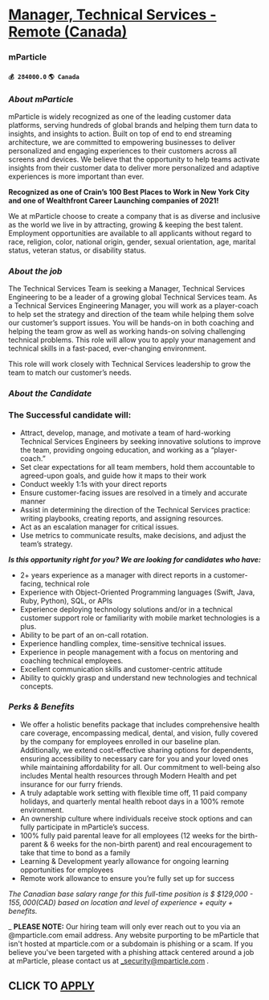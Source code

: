 # [Manager, Technical Services - Remote (Canada)](https://www.remotewlb.com/apply/manager-technical-services-remote-canada)  
### mParticle  
#### `💰 284000.0` `🌎 Canada`  

### _About mParticle_

mParticle is widely recognized as one of the leading customer data platforms, serving hundreds of global brands and helping them turn data to insights, and insights to action. Built on top of end to end streaming architecture, we are committed to empowering businesses to deliver personalized and engaging experiences to their customers across all screens and devices. We believe that the opportunity to help teams activate insights from their customer data to deliver more personalized and adaptive experiences is more important than ever.

 **Recognized as one of Crain’s 100 Best Places to Work in New York City and one of Wealthfront Career Launching companies of 2021!**

We at mParticle choose to create a company that is as diverse and inclusive as the world we live in by attracting, growing & keeping the best talent. Employment opportunities are available to all applicants without regard to race, religion, color, national origin, gender, sexual orientation, age, marital status, veteran status, or disability status.

###  _About the job_

The Technical Services Team is seeking a Manager, Technical Services Engineering to be a leader of a growing global Technical Services team. As a Technical Services Engineering Manager, you will work as a player-coach to help set the strategy and direction of the team while helping them solve our customer’s support issues. You will be hands-on in both coaching and helping the team grow as well as working hands-on solving challenging technical problems. This role will allow you to apply your management and technical skills in a fast-paced, ever-changing environment.

This role will work closely with Technical Services leadership to grow the team to match our customer’s needs.

###  _About the Candidate_

### The Successful candidate will:

  * Attract, develop, manage, and motivate a team of hard-working Technical Services Engineers by seeking innovative solutions to improve the team, providing ongoing education, and working as a “player-coach.”
  * Set clear expectations for all team members, hold them accountable to agreed-upon goals, and guide how it maps to their work
  * Conduct weekly 1:1s with your direct reports
  * Ensure customer-facing issues are resolved in a timely and accurate manner
  * Assist in determining the direction of the Technical Services practice: writing playbooks, creating reports, and assigning resources.
  * Act as an escalation manager for critical issues.
  * Use metrics to communicate results, make decisions, and adjust the team’s strategy.

_**Is this opportunity right for you? We are looking for candidates who have:**_

  * 2+ years experience as a manager with direct reports in a customer-facing, technical role
  * Experience with Object-Oriented Programming languages (Swift, Java, Ruby, Python), SQL, or APIs
  * Experience deploying technology solutions and/or in a technical customer support role or familiarity with mobile market technologies is a plus.
  * Ability to be part of an on-call rotation.
  * Experience handling complex, time-sensitive technical issues.
  * Experience in people management with a focus on mentoring and coaching technical employees.
  * Excellent communication skills and customer-centric attitude
  * Ability to quickly grasp and understand new technologies and technical concepts.

###  _Perks & Benefits_

  * We offer a holistic benefits package that includes comprehensive health care coverage, encompassing medical, dental, and vision, fully covered by the company for employees enrolled in our baseline plan. Additionally, we extend cost-effective sharing options for dependents, ensuring accessibility to necessary care for you and your loved ones while maintaining affordability for all. Our commitment to well-being also includes Mental health resources through Modern Health and pet insurance for our furry friends.
  * A truly adaptable work setting with flexible time off, 11 paid company holidays, and quarterly mental health reboot days in a 100% remote environment. 
  * An ownership culture where individuals receive stock options and can fully participate in mParticle’s success.
  * 100% fully paid parental leave for all employees (12 weeks for the birth-parent & 6 weeks for the non-birth parent) and real encouragement to take that time to bond as a family
  * Learning & Development yearly allowance for ongoing learning opportunities for employees
  * Remote work allowance to ensure you’re fully set up for success

_The Canadian base salary range for this full-time position is $ $129,000 - $155,000 ($CAD) based on location and level of experience + equity + benefits._

 _ **PLEASE NOTE:** Our hiring team will only ever reach out to you via an @mparticle.com email address. Any website purporting to be mParticle that isn't hosted at mparticle.com or a subdomain is phishing or a scam. If you believe you've been targeted with a phishing attack centered around a job at mParticle, please contact us at _security@mparticle.com _._

  
## CLICK TO [APPLY](https://www.remotewlb.com/apply/manager-technical-services-remote-canada)

